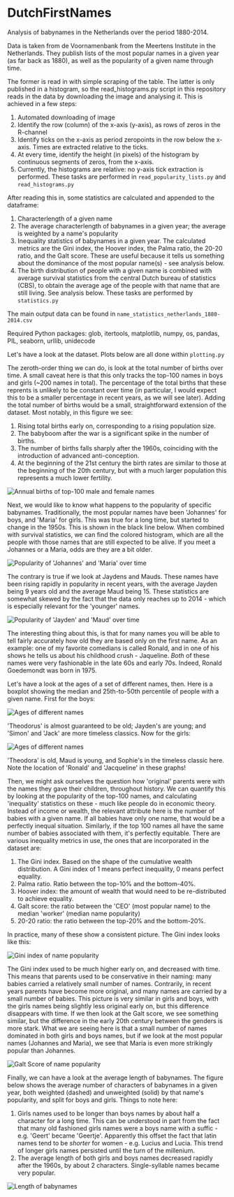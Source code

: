 # DutchFirstNames
Analysis of babynames in the Netherlands over the period 1880-2014.

Data is taken from de Voornamenbank from the Meertens Institute in the Netherlands. They publish lists of the  most popular names in a given year (as far back as 1880), as well as the popularity of a given name through time. 

The former is read in with simple scraping of the table. The latter is only published in a histogram, so the read_histograms.py script in this repository reads in the data by downloading the image and analysing it. This is achieved in a few steps:
1. Automated downloading of image
1. Identify the row (column) of the x-axis (y-axis), as rows of zeros in the R-channel
1. Identify ticks on the x-axis as period zeropoints in the row below the x-axis. Times are extracted relative to the ticks.
1. At every time, identify the height (in pixels) of the histogram by continuous segments of zeros, from the x-axis.
1. Currently, the histograms are relative: no y-axis tick extraction is performed. 
These tasks are performed in `read_popularity_lists.py` and `read_histograms.py`

After reading this in, some statistics are calculated and appended to the dataframe: 
1. Characterlength of a given name
1. The average characterlength of babynames in a given year; the average is weighted by a name's popularity
1. Inequality statistics of babynames in a given year. The calculated metrics are the Gini index, the Hoover index, the Palma ratio, the 20-20 ratio, and the Galt score. These are useful because it tells us something about the dominance of the most popular name(s) - see analysis below. 
1. The birth distribution of people with a given name is combined with average survival statistics from the central Dutch bureau of statistics (CBS), to obtain the average age of the people with that name that are still living. See analysis below. 
These tasks are performed by `statistics.py`

The main output data can be found in `name_statistics_netherlands_1880-2014.csv`

Required Python packages:
glob, itertools, matplotlib, numpy, os, pandas, PIL, seaborn, urllib, unidecode

Let's have a look at the dataset. Plots below are all done within `plotting.py`

The zeroth-order thing we can do, is look at the total number of births over time. A small caveat here is that this only tracks the top-100 names in boys and girls (~200 names in total). The percentage of the total births that these reprents is unlikely to be constant over time (in particular, I would expect this to be a smaller percentage in recent years, as we will see later). Adding the total number of births would be a small, straightforward extension of the dataset. 
Most notably, in this figure we see:
1. Rising total births early on, corresponding to a rising population size. 
1. The babyboom after the war is a significant spike in the number of births. 
1. The number of births falls sharply after the 1960s, coinciding with the introduction of advanced anti-conception.
1. At the beginning of the 21st century the birth rates are similar to those at the beginning of the 20th century, but with a much larger population this represents a much lower fertility. 

![Annual births of top-100 male and female names](https://github.com/Josha91/DutchFirstNames/blob/master/images/annual_births.png)

Next, we would like to know what happens to the popularity of specific babynames. Traditionally, the most popular names have been 'Johannes' for boys, and 'Maria' for girls. This was true for a long time, but started to change in the 1950s. This is shown in the black line below. When combined with survival statistics, we can find the colored histogram, which are all the people with those names that are still expected to be alive. If you meet a Johannes or a Maria, odds are they are a bit older. 

![Popularity of 'Johannes' and 'Maria' over time](https://github.com/Josha91/DutchFirstNames/blob/master/images/Johannes_Maria.png)

The contrary is true if we look at Jaydens and Mauds. These names have been rising rapidly in popularity in recent years, with the average Jayden being 9 years old and the average Maud being 15. These statistics are somewhat skewed by the fact that the data only reaches up to 2014 - which is especially relevant for the 'younger' names. 

![Popularity of 'Jayden' and 'Maud' over time](https://github.com/Josha91/DutchFirstNames/blob/master/images/Jayden_Maud.png)

The interesting thing about this, is that for many names you will be able to tell fairly accurately how old they are based only on the first name. As an example: one of my favorite comedians is called Ronald, and in one of his shows he tells us about his childhood crush - Jaqueline. *Both* of these names were very fashionable in the late 60s and early 70s. Indeed, Ronald Goedemondt was born in 1975. 

Let's have a look at the ages of a set of different names, then. Here is a boxplot showing the median and 25th-to-50th percentile of people with a given name. First for the boys:

![Ages of different names](https://github.com/Josha91/DutchFirstNames/blob/master/images/age_distribution_man.png)

'Theodorus' is almost guaranteed to be old; Jayden's are young; and 'Simon' and 'Jack' are more timeless classics. Now for the girls:

![Ages of different names](https://github.com/Josha91/DutchFirstNames/blob/master/images/age_distribution_vrouw.png)

'Theodora' is old, Maud is young, and Sophie's in the timeless classic here. Note the location of 'Ronald' and 'Jacqueline' in these graphs!

Then, we might ask ourselves the question how 'original' parents were with the names they gave their children, throughout history. We can quantify this by looking at the popularity of the top-100 names, and calculating 'inequality' statistics on these - much like people do in economic theory. Instead of income or wealth, the relevant attribute here is the number of babies with a given name. If all babies have only one name, that would be a perfectly inequal situation. Similarly, if the top 100 names all have the same number of babies associated with them, it's perfectly equitable. There are various inequality metrics in use, the ones that are incorporated in the dataset are:
1. The Gini index. Based on the shape of the cumulative wealth distribution. A Gini index of 1 means perfect inequality, 0 means perfect equality.
2. Palma ratio. Ratio between the top-10% and the bottom-40%.
3. Hoover index: the amount of wealth that would need to be re-distributed to achieve equality.
4. Galt score: the ratio between the 'CEO' (most popular name) to the median 'worker' (median name popularity)
5. 20-20 ratio: the ratio between the top-20% and the bottom-20%. 

In practice, many of these show a consistent picture. The Gini index looks like this:

![Gini index of name popularity](https://github.com/Josha91/DutchFirstNames/blob/master/images/Gini.png)

The Gini index used to be much higher early on, and decreased with time. This means that parents used to be conservative in their naming: many babies carried a relatively small number of names. Contrarily, in recent years parents have become more original, and many names are carried by a small number of babies. This picture is very similar in girls and boys, with the girls names being slightly less original early on, but this difference disappears with time. 
If we then look at the Galt score, we see something similar, but the difference in the early 20th century between the genders is more stark. What we are seeing here is that a small number of names dominated in both girls and boys names, but if we look at the most popular names (Johannes and Maria), we see that Maria is even more strikingly popular than Johannes. 

![Galt Score of name popularity](https://github.com/Josha91/DutchFirstNames/blob/master/images/Galt.png)

Finally, we can have a look at the average length of babynames. The figure below shows the average number of characters of babynames in a given year, both weighted (dashed) and unweighted (solid) by that name's popularity, and split for boys and girls. Things to note here:
1. Girls names used to be longer than boys names by about half a character for a long time. This can be understood in part from the fact that many old fashioned girls names were a boys name with a suffic - e.g. 'Geert' became 'Geertje'. Apparently this offset the fact that latin names tend to be *shorter* for women - e.g. Lucius and Lucia. This trend of longer girls names persisted until the turn of the millenium. 
1. The average length of both girls and boys names decreased rapidly after the 1960s, by about 2 characters. Single-syllable names became very popular. 



![Length of babynames](https://github.com/Josha91/DutchFirstNames/blob/master/images/average_name_length.png)
